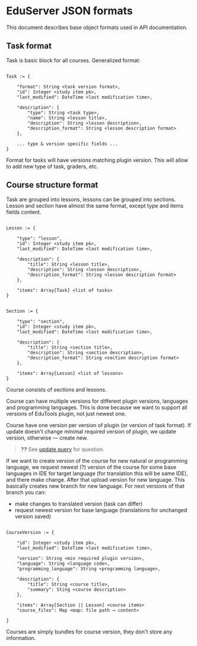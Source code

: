 # EduServer JSON formats

This document describes base object formats used in API documentation.


## Task format

Task is basic block for all courses. Generalized format:

```

Task := {

    "format": String <task version format>,
    "id": Integer <study item pk>,
    "last_modified": DateTime <last modification time>,

    "description": {
        "type": String <task type>,
        "name": String <lesson title>,
        "description": String <lesson description>,
        "description_format": String <lesson description format>
    },
    
    ... type & version specific fields ...
}

```

Format for tasks will have versions matching plugin version. 
This will allow to add new type of task, graders, etc.


## Course structure format

Task are grouped into lessons, lessons can be grouped into sections.
Lesson and section have almost the same format, except type and 
items fields content.

```

Lesson := {

    "type": "lesson",
    "id": Integer <study item pk>,
    "last_modified": DateTime <last modification time>,

    "description": {
        "title": String <lesson title>,
        "description": String <lesson description>,
        "description_format": String <lesson description format>
    },
    
    "items": Array[Task] <list of tasks>
}

```
  
```

Section := {

    "type": "section",
    "id": Integer <study item pk>,
    "last_modified": DateTime <last modification time>,

    "description": {
        "title": String <section title>,
        "description": String <section description>,
        "description_format": String <section description format>
    },
    
    "items": Array[Lesson] <list of lessons>
}

```

Course consists of sections and lessons. 

Course can have multiple versions for different plugin versions,
languages and programming languages.
This is done because we want to support all versions of EduTools
plugin, not just newest one.

Course have one version per version of plugin (or version of task 
format). If update doesn't change minimal required version of plugin,
we update version, otherwise — create new.

> **??** See [update query](put_courses_pk.md) for question.

If we want to create version of the course for new natural or 
programming language, we request newest (?) version of the course
for some base languages in IDE for target language (for translation 
this will be same IDE), and there make change. After that upload
version for new language. This basically creates new branch for
new language. For next versions of that branch you can:

* make changes to translated version (task can differ)
* request newest version for base language (translations for
  unchanged version saved) 


```

CourseVersion := {

    "id": Integer <study item pk>,
    "last_modified": DateTime <last modification time>,

    "version": String <min required plugin version>,
    "language": String <language code>,
    "programming_language": String <programming language>,

    "description": {
        "title": String <course title>,
        "summary": Sting <course description>
    },

    "items": Array[Section || Lesson] <course items>
    "course_files": Map <map: file path ⟶ content>

}

```

Courses are simply bundles for course version, they don't store
any information. 

